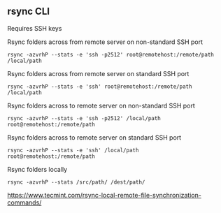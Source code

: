 ## rsync CLI
Requires SSH keys

Rsync folders across from remote server on non-standard SSH port
```
rsync -azvrhP --stats -e 'ssh -p2512' root@remotehost:/remote/path /local/path
```

Rsync folders across from remote server on standard SSH port
```
rsync -azvrhP --stats -e 'ssh' root@remotehost:/remote/path /local/path
```

Rsync folders across to remote server on non-standard SSH port
```
rsync -azvrhP --stats -e 'ssh -p2512' /local/path root@remotehost:/remote/path
```

Rsync folders across to remote server on standard SSH port
```
rsync -azvrhP --stats -e 'ssh' /local/path root@remotehost:/remote/path
```

Rsync folders locally
```
rsync -azvrhP --stats /src/path/ /dest/path/
```

https://www.tecmint.com/rsync-local-remote-file-synchronization-commands/